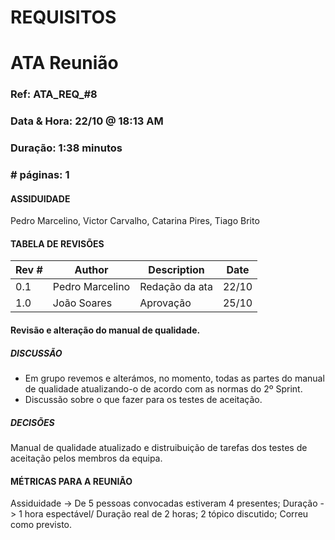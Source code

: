# REQUISITOS

# ATA Reunião

### Ref: ATA_REQ_#8

### Data & Hora: 22/10 @ 18:13 AM

### Duração: 1:38 minutos

### # páginas: 1

#### ASSIDUIDADE

Pedro Marcelino, Victor Carvalho, Catarina Pires, Tiago Brito

#### TABELA DE REVISÕES

| Rev # | Author          | Description    | Date  |
| ----- | --------------- | -------------- | ----- |
| 0.1   | Pedro Marcelino | Redação da ata | 22/10 |
|1.0    |  João Soares    | Aprovação      | 25/10 |
 


#### Revisão e alteração do manual de qualidade.

##### DISCUSSÃO

- Em grupo revemos e alterámos, no momento, todas as partes do manual de qualidade atualizando-o de acordo com as normas do 2º Sprint.
- Discussão sobre o que fazer para os testes de aceitação.

##### DECISÕES

Manual de qualidade atualizado e distruibuição de tarefas dos testes de aceitação pelos membros da equipa.



#### MÉTRICAS PARA A REUNIÃO

Assiduidade -> De 5 pessoas convocadas estiveram 4 presentes;
Duração -> 1 hora espectável/ Duração real de 2 horas;
2 tópico discutido;
Correu como previsto.
